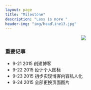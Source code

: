 ```yaml
---
layout: page
title: "Milestone"
description: "Less is more "
header-img: "img/headline13.jpg"
---
```



<center>
    <p><img src="http://7xlzhh.com1.z0.glb.clouddn.com/Read.png" align="center"></p>
</center>


### 重要记事

- 9-21 2015 创建博客
- 9-22 2015 设计个人图标
- 9-23 2015 初步实现博客内容私人化
- 9-24 2015 全部更换页面图片














